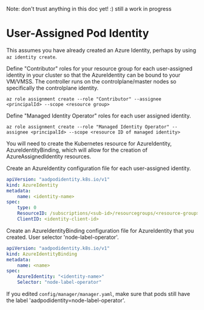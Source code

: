 Note: don't trust anything in this doc yet! :) still a work in progress

# User-Assigned Pod Identity

This assumes you have already created an Azure Identity, perhaps by using `az identity create`.

Define "Contributor" roles for your resource group for each user-assigned identity in your cluster so that the AzureIdentity can be bound to your VM/VMSS.
The controller runs on the controlplane/master nodes so specifically the controlplane identity.

`az role assignment create --role "Contributor" --assignee <principalId> --scope <resource group>` 

Define "Managed Identity Operator" roles for each user assigned identity.

`az role assignment create --role "Managed Identity Operator" --assignee <principalId> --scope <resource ID of managed identity>`


You will need to create the Kubernetes resource for AzureIdentity, AzureIdentityBinding, which will allow for the creation of AzureAssignedIdentity resources.

Create an AzureIdentity configuration file for each user-assigned identity.

```yaml
apiVersion: "aadpodidentity.k8s.io/v1"
kind: AzureIdentity
metadata:
    name: <identity-name> 
spec:
    type: 0
    ResourceID: /subscriptions/<sub-id>/resourcegroups/<resource-group>/providers/Microsoft.ManagedIdentity/userAssignedIdentities/<identity-name>
    ClientID: <identity-client-id> 
```

Create an AzureIdentityBinding configuration file for AzureIdentity that you created. User selector 'node-label-operator'.

```yaml
apiVersion: "aadpodidentity.k8s.io/v1"
kind: AzureIdentityBinding
metadata:
    name: <name> 
spec:
    AzureIdentity: "<identity-name>"
    Selector: "node-label-operator"
```


If you edited `config/manager/manager.yaml`, make sure that pods still have the label 'aadpodidentity=node-label-operator'.
